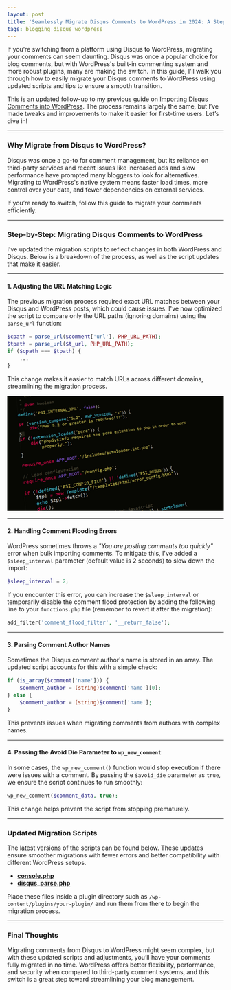 ```yaml
---
layout: post
title: 'Seamlessly Migrate Disqus Comments to WordPress in 2024: A Step-by-Step Guide'
tags: blogging disqus wordpress
---
```

If you’re switching from a platform using Disqus to WordPress, migrating your comments can seem daunting. Disqus was once a popular choice for blog comments, but with WordPress's built-in commenting system and more robust plugins, many are making the switch. In this guide, I’ll walk you through how to easily migrate your Disqus comments to WordPress using updated scripts and tips to ensure a smooth transition. 

This is an updated follow-up to my previous guide on [Importing Disqus Comments into WordPress](/blog/2017/09/demystifying-comments-migration-from-disqus-to-wordpress.html). The process remains largely the same, but I’ve made tweaks and improvements to make it easier for first-time users. Let’s dive in!

---

### Why Migrate from Disqus to WordPress?

Disqus was once a go-to for comment management, but its reliance on third-party services and recent issues like increased ads and slow performance have prompted many bloggers to look for alternatives. Migrating to WordPress's native system means faster load times, more control over your data, and fewer dependencies on external services.

If you’re ready to switch, follow this guide to migrate your comments efficiently.

---

### Step-by-Step: Migrating Disqus Comments to WordPress

I've updated the migration scripts to reflect changes in both WordPress and Disqus. Below is a breakdown of the process, as well as the script updates that make it easier.

---

#### 1. Adjusting the URL Matching Logic

The previous migration process required exact URL matches between your Disqus and WordPress posts, which could cause issues. I've now optimized the script to compare only the URL paths (ignoring domains) using the `parse_url` function:

```php
$cpath = parse_url($comment['url'], PHP_URL_PATH);
$tpath = parse_url($t_url, PHP_URL_PATH);
if ($cpath === $tpath) {
    ...
}
```

This change makes it easier to match URLs across different domains, streamlining the migration process.

![php code](/uploads/code-php.jpeg)

---

#### 2. Handling Comment Flooding Errors

WordPress sometimes throws a *"You are posting comments too quickly"* error when bulk importing comments. To mitigate this, I've added a `$sleep_interval` parameter (default value is 2 seconds) to slow down the import:

```php
$sleep_interval = 2;
```

If you encounter this error, you can increase the `$sleep_interval` or temporarily disable the comment flood protection by adding the following line to your `functions.php` file (remember to revert it after the migration):

```php
add_filter('comment_flood_filter', '__return_false');
```

---

#### 3. Parsing Comment Author Names

Sometimes the Disqus comment author's name is stored in an array. The updated script accounts for this with a simple check:

```php
if (is_array($comment['name'])) {
    $comment_author = (string)$comment['name'][0];
} else {
    $comment_author = (string)$comment['name'];
}
```

This prevents issues when migrating comments from authors with complex names.

---

#### 4. Passing the Avoid Die Parameter to `wp_new_comment`

In some cases, the `wp_new_comment()` function would stop execution if there were issues with a comment. By passing the `$avoid_die` parameter as `true`, we ensure the script continues to run smoothly:

```php
wp_new_comment($comment_data, true);
```

This change helps prevent the script from stopping prematurely.

---

### Updated Migration Scripts

The latest versions of the scripts can be found below. These updates ensure smoother migrations with fewer errors and better compatibility with different WordPress setups. 

- **[console.php](https://gist.github.com/prahladyeri/e22e4e232416ff841be670601b396c62)**
- **[disqus_parse.php](https://gist.github.com/prahladyeri/d1e19d8a6d0c7ff23fe3e15f9050b6d3)**

Place these files inside a plugin directory such as `/wp-content/plugins/your-plugin/` and run them from there to begin the migration process.

---

### Final Thoughts

Migrating comments from Disqus to WordPress might seem complex, but with these updated scripts and adjustments, you’ll have your comments fully migrated in no time. WordPress offers better flexibility, performance, and security when compared to third-party comment systems, and this switch is a great step toward streamlining your blog management.